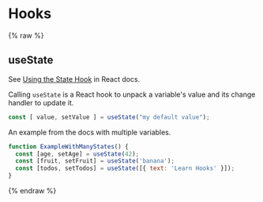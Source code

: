 # Hooks

{% raw %}

## useState

See [Using the State Hook](https://reactjs.org/docs/hooks-state.html) in React docs.

Calling `useState` is a React hook to unpack a variable's value and its change handler to update it.

```javascript
const [ value, setValue ] = useState("my default value");
```

An example from the docs with multiple variables.

```javascript
function ExampleWithManyStates() {
  const [age, setAge] = useState(42);
  const [fruit, setFruit] = useState('banana');
  const [todos, setTodos] = useState([{ text: 'Learn Hooks' }]);
}
```

{% endraw %}
